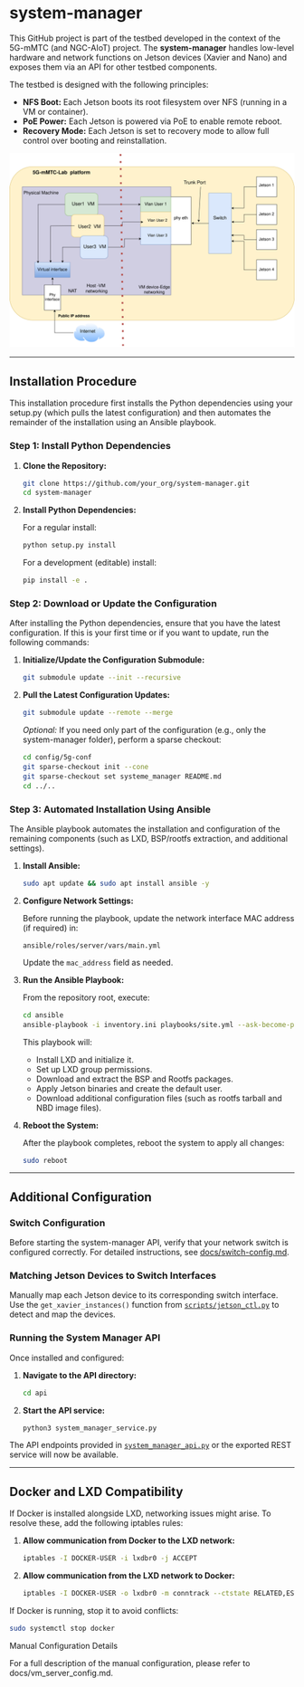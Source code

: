 

# system-manager

This GitHub project is part of the testbed developed in the context of the 5G-mMTC (and NGC-AIoT) project. The **system-manager** handles low-level hardware and network functions on Jetson devices (Xavier and Nano) and exposes them via an API for other testbed components.

The testbed is designed with the following principles:
- **NFS Boot:** Each Jetson boots its root filesystem over NFS (running in a VM or container).
- **PoE Power:** Each Jetson is powered via PoE to enable remote reboot.
- **Recovery Mode:** Each Jetson is set to recovery mode to allow full control over booting and reinstallation.

![Network Architecture](docs/figs/final_network_arch.png)



---

##  Installation Procedure

This installation procedure first installs the Python dependencies using your setup.py (which pulls the latest configuration) and then automates the remainder of the installation using an Ansible playbook.

### Step 1: Install Python Dependencies

1. **Clone the Repository:**
   ```bash
   git clone https://github.com/your_org/system-manager.git
   cd system-manager
   ```

2. **Install Python Dependencies:**
   
   For a regular install:
   ```bash
   python setup.py install
   ```
   
   For a development (editable) install:
   ```bash
   pip install -e .
   ```

### Step 2: Download or Update the Configuration

After installing the Python dependencies, ensure that you have the latest configuration. If this is your first time or if you want to update, run the following commands:

1. **Initialize/Update the Configuration Submodule:**
   ```bash
   git submodule update --init --recursive
   ```

2. **Pull the Latest Configuration Updates:**
   ```bash
   git submodule update --remote --merge
   ```
   
   *Optional:* If you need only part of the configuration (e.g., only the system-manager folder), perform a sparse checkout:
   ```bash
   cd config/5g-conf
   git sparse-checkout init --cone
   git sparse-checkout set systeme_manager README.md
   cd ../..
   ```

### Step 3: Automated Installation Using Ansible

The Ansible playbook automates the installation and configuration of the remaining components (such as LXD, BSP/rootfs extraction, and additional settings).

1. **Install Ansible:**
   ```bash
   sudo apt update && sudo apt install ansible -y
   ```

2. **Configure Network Settings:**

   Before running the playbook, update the network interface MAC address (if required) in:
   ```
   ansible/roles/server/vars/main.yml
   ```
   Update the `mac_address` field as needed.

3. **Run the Ansible Playbook:**
   
   From the repository root, execute:
   ```bash
   cd ansible
   ansible-playbook -i inventory.ini playbooks/site.yml --ask-become-pass
   ```
   This playbook will:
   - Install LXD and initialize it.
   - Set up LXD group permissions.
   - Download and extract the BSP and Rootfs packages.
   - Apply Jetson binaries and create the default user.
   - Download additional configuration files (such as rootfs tarball and NBD image files).

4. **Reboot the System:**

   After the playbook completes, reboot the system to apply all changes:
   ```bash
   sudo reboot
   ```

---

## Additional Configuration

### Switch Configuration

Before starting the system-manager API, verify that your network switch is configured correctly. For detailed instructions, see [docs/switch-config.md](docs/switch-config.md).

### Matching Jetson Devices to Switch Interfaces

Manually map each Jetson device to its corresponding switch interface. Use the `get_xavier_instances()` function from [`scripts/jetson_ctl.py`](scripts/jetson_ctl.py) to detect and map the devices.

### Running the System Manager API

Once installed and configured:

1. **Navigate to the API directory:**
   ```bash
   cd api
   ```

2. **Start the API service:**
   ```bash
   python3 system_manager_service.py
   ```

The API endpoints provided in [`system_manager_api.py`](api/system_manager_api.py) or the exported REST service will now be available.

---

## Docker and LXD Compatibility

If Docker is installed alongside LXD, networking issues might arise. To resolve these, add the following iptables rules:

1. **Allow communication from Docker to the LXD network:**
   ```bash
   iptables -I DOCKER-USER -i lxdbr0 -j ACCEPT
   ```

2. **Allow communication from the LXD network to Docker:**
   ```bash
   iptables -I DOCKER-USER -o lxdbr0 -m conntrack --ctstate RELATED,ESTABLISHED -j ACCEPT
   ```

If Docker is running, stop it to avoid conflicts:
```bash
sudo systemctl stop docker
```

Manual Configuration Details

For a full description of the manual configuration, please refer to docs/vm_server_config.md.   